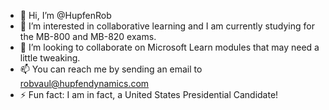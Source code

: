 - 👋 Hi, I’m @HupfenRob
- 👀 I’m interested in collaborative learning and I am currently studying for the MB-800 and MB-820 exams.
- 💞️ I’m looking to collaborate on Microsoft Learn modules that may need a little tweaking.
- 📫 You can reach me by sending an email to robvaul@hupfendynamics.com
- ⚡ Fun fact: I am in fact, a United States Presidential Candidate!

<!---
HupfenRob/HupfenRob is a ✨ special ✨ repository because its `README.md` (this file) appears on your GitHub profile.
You can click the Preview link to take a look at your changes.
--->
